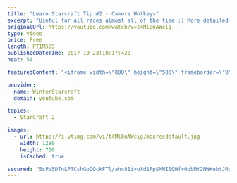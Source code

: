 ```yaml
---
title: "Learn Starcraft Tip #2 - Camera Hotkeys"
excerpt: "Useful for all races almost all of the time :) More detailed guides/tutorials under the learn to play starcraft playlist."
originalUrl: https://youtube.com/watch?v=t4Ml0nAWcig
type: video
price: Free
length: PT1M56S
publishedDateTime: 2017-10-23T18:17:42Z
heat: 54

featuredContent: "<iframe width=\"800\" height=\"500\" frameborder=\"0\" src=\"https://www.youtube.com/embed/t4Ml0nAWcig\" allow=\"accelerometer; autoplay; encrypted-media; gyroscope; picture-in-picture\" allowfullscreen></iframe>"

provider:
  name: WinterStarcraft
  domain: youtube.com

topics:
  - StarCraft 2

images:
  - url: https://i.ytimg.com/vi/t4Ml0nAWcig/maxresdefault.jpg
    width: 1280
    height: 720
    isCached: true

secured: "5sPV5DTnLPTCshGoDOckFTl/ahc8Zi+uXd1PpSMMI0QHf+OpbMY2NWKubtJRdTlzgSgom6amAAEEVvSW8At8QFHvJI1bg3xB/qh09PPBMy/e3JY1rxKLnbCYghNqGonsrUX3Q6Kzx94QeMoXyFOi0rlY6nLhWahcHYlvxzm8KnRAON+0TDoHfE70G2wRaf9poqosY0gjN60xvP+zEuJG1QGBQw9cQ7znuHaZ0nSx63enlBJ2C0RxJwgtsp+nUeQbDZV/uNKZS7MtswyFX28NIaP3UXoQ96Xalsr0bXtU2ejXMsp1w5kL8tmKM+jjMQbTjFbHvxxhD/H8xm4etFfmycFbSG6ZBGm1u48xUzkejQcadWTduzjX3a8bWu913jIHUtmYmsYyLVnxyNNlVmlb69aTltNHndQs9vxuMVP/14A=;oLDuAPd1tq1iWvoK3kgYrA=="
---
```


